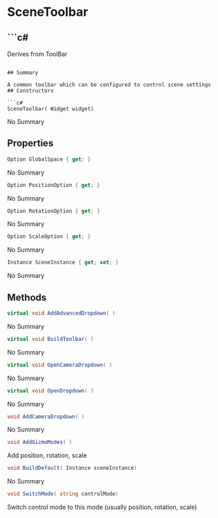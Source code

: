 # SceneToolbar

## ```c#
Derives from ToolBar
```

## Summary

A common toolbar which can be configured to control scene settings
## Constructors

```c#
SceneToolbar( Widget widget) 
```
No Summary
## Properties

```c#
Option GlobalSpace { get; } 
```
No Summary
```c#
Option PositionOption { get; } 
```
No Summary
```c#
Option RotationOption { get; } 
```
No Summary
```c#
Option ScaleOption { get; } 
```
No Summary
```c#
Instance SceneInstance { get; set; } 
```
No Summary
## Methods

```c#
virtual void AddAdvancedDropdown( ) 
```
No Summary
```c#
virtual void BuildToolbar( ) 
```
No Summary
```c#
virtual void OpenCameraDropdown( ) 
```
No Summary
```c#
virtual void OpenDropdown( ) 
```
No Summary
```c#
void AddCameraDropdown( ) 
```
No Summary
```c#
void AddGizmoModes( ) 
```
Add position, rotation, scale
```c#
void BuildDefault( Instance sceneInstance) 
```
No Summary
```c#
void SwitchMode( string controlMode) 
```
Switch control mode to this mode (usually position, rotation, scale)
